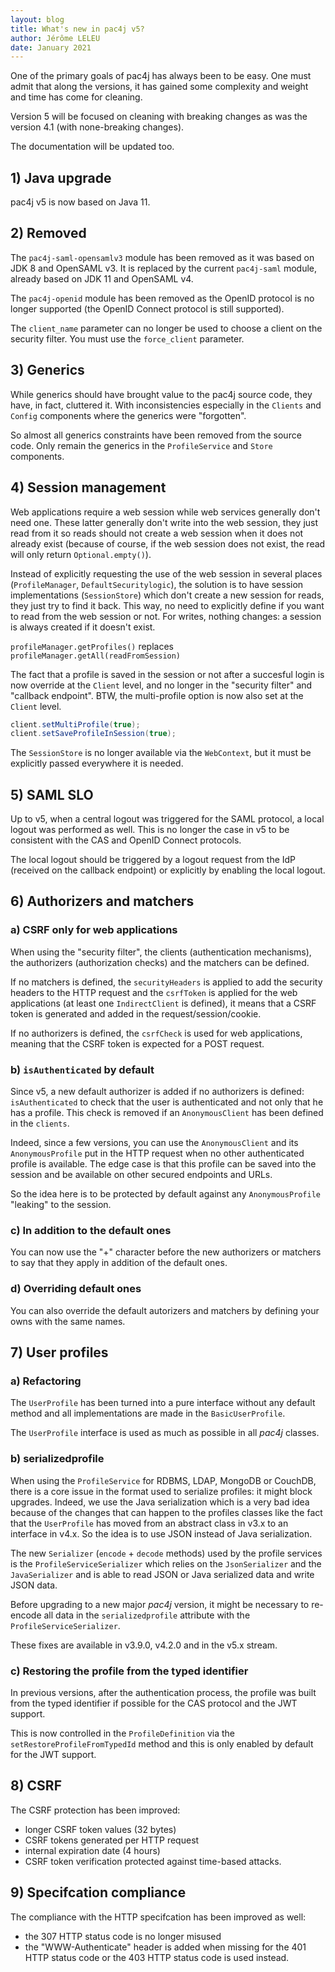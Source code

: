 ```yaml
---
layout: blog
title: What's new in pac4j v5?
author: Jérôme LELEU
date: January 2021
---
```


One of the primary goals of pac4j has always been to be easy. One must admit that along the versions, it has gained some complexity and weight and time has come for cleaning.

Version 5 will be focused on cleaning with breaking changes as was the version 4.1 (with none-breaking changes).

The documentation will be updated too.

## 1) Java upgrade

pac4j v5 is now based on Java 11.

## 2) Removed

The `pac4j-saml-opensamlv3` module has been removed as it was based on JDK 8 and OpenSAML v3. It is replaced by the current `pac4j-saml` module, already based on JDK 11 and OpenSAML v4.

The `pac4j-openid` module has been removed as the OpenID protocol is no longer supported (the OpenID Connect protocol is still supported).

The `client_name` parameter can no longer be used to choose a client on the security filter. You must use the `force_client` parameter.

## 3) Generics

While generics should have brought value to the pac4j source code, they have, in fact, cluttered it.
With inconsistencies especially in the `Clients` and `Config` components where the generics were "forgotten".

So almost all generics constraints have been removed from the source code. Only remain the generics in the `ProfileService` and `Store` components.

## 4) Session management

Web applications require a web session while web services generally don't need one.
These latter generally don't write into the web session, they just read from it so reads should not create a web session when it does not already exist (because of course, if the web session does not exist, the read will only return `Optional.empty()`).

Instead of explicitly requesting the use of the web session in several places (`ProfileManager`, `DefaultSecuritylogic`), the solution is to have session implementations (`SessionStore`) which don't create a new session for reads, they just try to find it back.
This way, no need to explicitly define if you want to read from the web session or not. For writes, nothing changes: a session is always created if it doesn't exist.

`profileManager.getProfiles()` replaces `profileManager.getAll(readFromSession)`

The fact that a profile is saved in the session or not after a succesful login is now override at the `Client` level, and no longer in the "security filter" and "callback endpoint".
BTW, the multi-profile option is now also set at the `Client` level.

```java
client.setMultiProfile(true);
client.setSaveProfileInSession(true);
```

The `SessionStore` is no longer available via the `WebContext`, but it must be explicitly passed everywhere it is needed.

## 5) SAML SLO

Up to v5, when a central logout was triggered for the SAML protocol, a local logout was performed as well. This is no longer the case in v5 to be consistent with the CAS and OpenID Connect protocols.

The local logout should be triggered by a logout request from the IdP (received on the callback endpoint) or explicitly by enabling the local logout.

## 6) Authorizers and matchers

### a) CSRF only for web applications

When using the "security filter", the clients (authentication mechanisms), the authorizers (authorization checks) and the matchers can be defined.

If no matchers is defined, the `securityHeaders` is applied to add the security headers to the HTTP request and the `csrfToken` is applied for the web applications (at least one `IndirectClient` is defined),
it means that a CSRF token is generated and added in the request/session/cookie.

If no authorizers is defined, the `csrfCheck` is used for web applications, meaning that the CSRF token is expected for a POST request.

### b) `isAuthenticated` by default

Since v5, a new default authorizer is added if no authorizers is defined: `isAuthenticated` to check that the user is authenticated and not only that he has a profile. This check is removed if an `AnonymousClient` has been defined in the `clients`.

Indeed, since a few versions, you can use the `AnonymousClient` and its `AnonymousProfile` put in the HTTP request when no other authenticated profile is available. The edge case is that this profile can be saved into the session and be available on other secured endpoints and URLs.

So the idea here is to be protected by default against any `AnonymousProfile` "leaking" to the session.

### c) In addition to the default ones

You can now use the "+" character before the new authorizers or matchers to say that they apply in addition of the default ones.

### d) Overriding default ones

You can also override the default autorizers and matchers by defining your owns with the same names.

## 7) User profiles

### a) Refactoring

The `UserProfile` has been turned into a pure interface without any default method and all implementations are made in the `BasicUserProfile`.

The `UserProfile` interface is used as much as possible in all *pac4j* classes.

### b) serializedprofile

When using the `ProfileService` for RDBMS, LDAP, MongoDB or CouchDB, there is a core issue in the format used to serialize profiles: it might block upgrades.
Indeed, we use the Java serialization which is a very bad idea because of the changes that can happen to the profiles classes like the fact that the `UserProfile` has moved from an abstract class in v3.x to an interface in v4.x.
So the idea is to use JSON instead of Java serialization.

The new `Serializer` (`encode` + `decode` methods) used by the profile services is the `ProfileServiceSerializer` which relies on the `JsonSerializer` and the `JavaSerializer` and is able to read JSON or Java serialized data and write JSON data.

Before upgrading to a new major *pac4j* version, it might be necessary to re-encode all data in the `serializedprofile` attribute with the `ProfileServiceSerializer`.

These fixes are available in v3.9.0, v4.2.0 and in the v5.x stream.

### c) Restoring the profile from the typed identifier

In previous versions, after the authentication process, the profile was built from the typed identifier if possible for the CAS protocol and the JWT support.

This is now controlled in the `ProfileDefinition` via the `setRestoreProfileFromTypedId` method and this is only enabled by default for the JWT support.

## 8) CSRF

The CSRF protection has been improved:

- longer CSRF token values (32 bytes)
- CSRF tokens generated per HTTP request
- internal expiration date (4 hours)
- CSRF token verification protected against time-based attacks.

## 9) Specifcation compliance

The compliance with the HTTP specifcation has been improved as well:

- the 307 HTTP status code is no longer misused
- the "WWW-Authenticate" header is added when missing for the 401 HTTP status code or the 403 HTTP status code is used instead.
